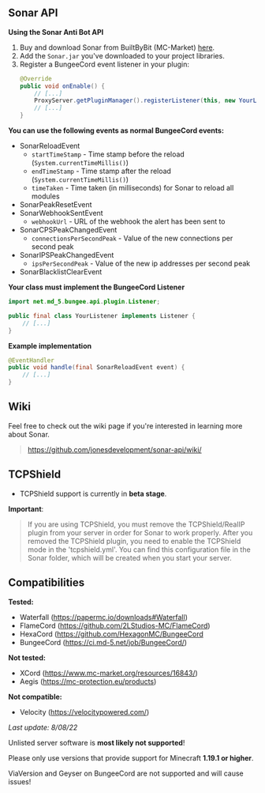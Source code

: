 
## Sonar API

**Using the Sonar Anti Bot API**

1. Buy and download Sonar from BuiltByBit (MC-Market) [here](https://www.builtbybit.com/resources/23353/).
2. Add the `Sonar.jar` you've downloaded to your project libraries.
3. Register a BungeeCord event listener in your plugin:
    ```Java
    @Override
    public void onEnable() {
        // [...]
        ProxyServer.getPluginManager().registerListener(this, new YourListener());
        // [...]
    }
    ```

**You can use the following events as normal BungeeCord events:**

* SonarReloadEvent
    * `startTimeStamp` - Time stamp before the reload (`System.currentTimeMillis()`)
    * `endTimeStamp` - Time stamp after the reload (`System.currentTimeMillis()`)
    * `timeTaken` - Time taken (in milliseconds) for Sonar to reload all modules
* SonarPeakResetEvent
* SonarWebhookSentEvent
    * `webhookUrl` - URL of the webhook the alert has been sent to
* SonarCPSPeakChangedEvent
    * `connectionsPerSecondPeak` - Value of the new connections per second peak
* SonarIPSPeakChangedEvent
    * `ipsPerSecondPeak` - Value of the new ip addresses per second peak
* SonarBlacklistClearEvent

**Your class must implement the BungeeCord Listener**

```Java
import net.md_5.bungee.api.plugin.Listener;

public final class YourListener implements Listener {
    // [...]
}
```

**Example implementation**

```Java
@EventHandler
public void handle(final SonarReloadEvent event) {
    // [...]
}
```

## Wiki

Feel free to check out the wiki page if you're interested in learning more about Sonar.
> https://github.com/jonesdevelopment/sonar-api/wiki/

## TCPShield

* TCPShield support is currently in **beta stage**.

**Important**:

> If you are using TCPShield, you must remove the TCPShield/RealIP plugin from your server in order for Sonar to work properly.
> After you removed the TCPShield plugin, you need to enable the TCPShield mode in the 'tcpshield.yml'.
> You can find this configuration file in the Sonar folder, which will be created when you start your server.

## Compatibilities

**Tested:**
  * Waterfall (https://papermc.io/downloads#Waterfall)
  * FlameCord (https://github.com/2LStudios-MC/FlameCord)
  * HexaCord (https://github.com/HexagonMC/BungeeCord
  * BungeeCord (https://ci.md-5.net/job/BungeeCord/)

**Not tested:**
  * XCord (https://www.mc-market.org/resources/16843/)
  * Aegis (https://mc-protection.eu/products)

**Not compatible:**
  * Velocity (https://velocitypowered.com/)

_Last update: 8/08/22_

Unlisted server software is **most likely not supported**!

Please only use versions that provide support for Minecraft **1.19.1 or higher**.

ViaVersion and Geyser on BungeeCord are not supported and will cause issues!
